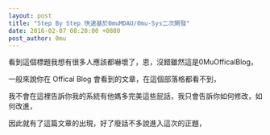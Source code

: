 ```yaml
---
layout: post
title: "Step By Step 快速基於0muMDAU/0mu-Sys二次開發" 
date: 2016-02-07 08:20:00 +0800
post_author: 0mu
---
```

看到這個標題我想有很多人應該都嚇壞了，恩，沒錯雖然這是0MuOfficalBlog，      

一般來說你在 Offical Blog 會看到的文章，在這個部落格都看不到，    

我不會在這裡告訴你我的系統有他媽多完美這些屁話，我只會告訴你如何修改，如何改進，

因此就有了這篇文章的出現，好了廢話不多說進入這次的正題，